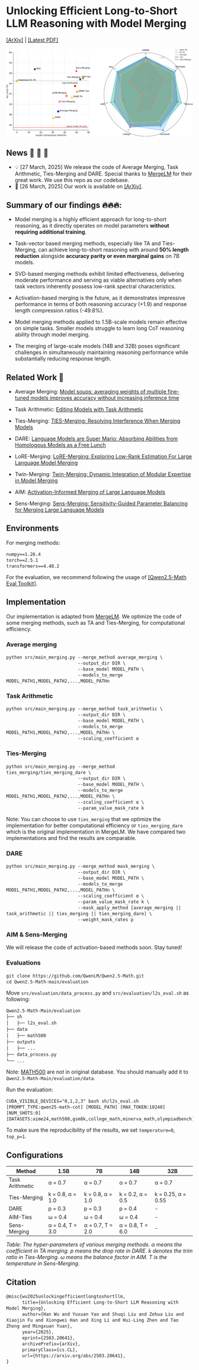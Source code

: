 # Unlocking Efficient Long-to-Short LLM Reasoning with Model Merging

[[ArXiv]](http://arxiv.org/abs/2503.20641) | [[Latest PDF]](resource/MM4Long2Short.pdf)

![overall figures](resource/fig1.png)

## News 🔔 🔔 🔔 

- 💡 [27 March, 2025] We release the code of Average Merging, Task Arithmetic, Ties-Merging and DARE. Special thanks to [MergeLM](https://github.com/yule-BUAA/MergeLM) for their great work. We use this repo as our codebase.
- 📣 [26 March, 2025] Our work is available on [[ArXiv]](http://arxiv.org/abs/2503.20641). 

## Summary of our findings 🔥🔥🔥:

- Model merging is a highly efficient approach for long-to-short reasoning, as it directly operates on model parameters **without requiring additional training**.

- Task-vector based merging methods, especially like TA and Ties-Merging, can achieve long-to-short reasoning with around **50\% length reduction** alongside **accuracy parity or even marginal gains** on 7B models. 
  
- SVD-based merging methods exhibit limited effectiveness, delivering moderate performance and serving as viable alternatives only when task vectors inherently possess low-rank spectral characteristics.
  
- Activation-based merging is the future, as it demonstrates impressive performance in terms of both reasoning accuracy (+1.9) and response length compression ratios (-49.8\%).
  
- Model merging methods applied to 1.5B-scale models remain effective on simple tasks. Smaller models struggle to learn long CoT reasoning ability through model merging. 
  
- The merging of large-scale models (14B and 32B) poses significant challenges in simultaneously maintaining reasoning performance while substantially reducing response length.

## Related Work 📑

- Average Merging: [Model soups: averaging weights of multiple fine-tuned models improves accuracy without increasing inference time](https://arxiv.org/abs/2203.05482)
  
- Task Arithmetic: [Editing Models with Task Arithmetic](https://arxiv.org/abs/2212.04089)

- Ties-Merging: [TIES-Merging: Resolving Interference When Merging Models](https://arxiv.org/abs/2306.01708)

- DARE: [Language Models are Super Mario: Absorbing Abilities from Homologous Models as a Free Lunch](https://arxiv.org/abs/2311.03099)

- LoRE-Merging: [LoRE-Merging: Exploring Low-Rank Estimation For Large Language Model Merging](https://arxiv.org/abs/2502.10749)

- Twin-Merging: [Twin-Merging: Dynamic Integration of Modular Expertise in Model Merging](https://arxiv.org/abs/2406.15479)

- AIM: [Activation-Informed Merging of Large Language Models](https://arxiv.org/abs/2502.02421)

- Sens-Merging: [Sens-Merging: Sensitivity-Guided Parameter Balancing for Merging Large Language Models](https://arxiv.org/abs/2502.12420)

## Environments
For merging methods:
```angular2html
numpy==1.26.4
torch==2.5.1
transformers==4.48.2
```

For the evaluation, we recommend following the usage of [[Qwen2.5-Math Eval Toolkit]](https://github.com/QwenLM/Qwen2.5-Math).

## Implementation

Our implementation is adapted from [MergeLM](https://github.com/yule-BUAA/MergeLM). We optimize the code of some merging methods, such as TA and Ties-Merging, for computational efficiency.

### Average merging

```shell
python src/main_merging.py --merge_method average_merging \
                           --output_dir DIR \
                           --base_model MODEL_PATH \
                           --models_to_merge MODEL_PATH1,MODEL_PATH2,...,MODEL_PATHn
```

### Task Arithmetic
```shell
python src/main_merging.py --merge_method task_arithmetic \
                           --output_dir DIR \
                           --base_model MODEL_PATH \
                           --models_to_merge MODEL_PATH1,MODEL_PATH2,...,MODEL_PATHn \
                           --scaling_coefficient α
```

### Ties-Merging
```shell
python src/main_merging.py --merge_method ties_merging/ties_merging_dare \
                           --output_dir DIR \
                           --base_model MODEL_PATH \
                           --models_to_merge MODEL_PATH1,MODEL_PATH2,...,MODEL_PATHn \
                           --scaling_coefficient α \
                           --param_value_mask_rate k
```

Note: You can choose to use `ties_merging` that we optimize the implementation for better computational efficiency or `ties_merging_dare` which is the original implementation in MergeLM. We have compared two implementations and find the results are comparable.

### DARE
```shell
python src/main_merging.py --merge_method mask_merging \
                           --output_dir DIR \
                           --base_model MODEL_PATH \
                           --models_to_merge MODEL_PATH1,MODEL_PATH2,...,MODEL_PATHn \
                           --scaling_coefficient α \
                           --param_value_mask_rate k \
                           --mask_apply_method [average_merging || task_arithmetic || ties_merging || ties_merging_dare] \
                           --weight_mask_rates p
```

### AIM & Sens-Merging
We will release the code of activation-based methods soon. Stay tuned!

### Evaluations

```shell
git clone https://github.com/QwenLM/Qwen2.5-Math.git
cd Qwen2.5-Math-main/evaluation
```

Move `src/evaluation/data_process.py` and `src/evaluation/l2s_eval.sh` as following:

```markdown
Qwen2.5-Math-Main/evaluation
├── sh
│   ├── l2s_eval.sh
├── data
│   ├── math500
├── outputs
│   ├── ...
├── data_process.py
└── ...
```

Note: [MATH500](https://huggingface.co/datasets/HuggingFaceH4/MATH-500) are not in original database. You should manually add it to `Qwen2.5-Math-Main/evaluation/data`.

Run the evaluation:
```shell
CUDA_VISIBLE_DEVICES="0,1,2,3" bash sh/l2s_eval.sh [PROMPT_TYPE:qwen25-math-cot] [MODEL_PATH] [MAX_TOKEN:10240] [NUM_SHOTS:0] [DATASETS:aime24,math500,gsm8k,college_math,minerva_math,olympiadbench]
```

To make sure the reproducibility of the results, we set `temperature=0`, `top_p=1`.

## Configurations

| Method           | 1.5B           | 7B                 | 14B                | 32B                |
|------------------|----------------|--------------------|--------------------|--------------------|
| Task Arithmetic  | α = 0.7        | α = 0.7           | α = 0.7           | α = 0.7           |
| Ties-Merging     | k = 0.8, α = 1.0 | k = 0.8, α = 1.0   | k = 0.2, α = 0.5   | k = 0.25, α = 0.55 |
| DARE             | p = 0.3        | p = 0.3           | p = 0.4           | -                  |
| AIM-Ties         | ω = 0.4        | ω = 0.4           | ω = 0.4           | -                  |
| Sens-Merging     | α = 0.4, T = 3.0 | α = 0.7, T = 2.0  | α = 0.8, T = 6.0  | -                  |

*Table: The hyper-parameters of various merging methods. α means the coefficient in TA merging. p means the drop rate in DARE. k denotes the trim ratio in Ties-Merging. ω means the balance factor in AIM. T is the temperature in Sens-Merging.*


## Citation
```
@misc{wu2025unlockingefficientlongtoshortllm,
      title={Unlocking Efficient Long-to-Short LLM Reasoning with Model Merging}, 
      author={Han Wu and Yuxuan Yao and Shuqi Liu and Zehua Liu and Xiaojin Fu and Xiongwei Han and Xing Li and Hui-Ling Zhen and Tao Zhong and Mingxuan Yuan},
      year={2025},
      eprint={2503.20641},
      archivePrefix={arXiv},
      primaryClass={cs.CL},
      url={https://arxiv.org/abs/2503.20641}, 
}
```